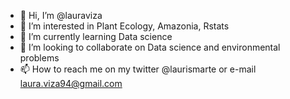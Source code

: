 - 👋 Hi, I’m @lauraviza
- 👀 I’m interested in Plant Ecology, Amazonia, Rstats 
- 🌱 I’m currently learning Data science 
- 💞️ I’m looking to collaborate on Data science and environmental problems 
- 📫 How to reach me on my twitter @laurismarte or e-mail laura.viza94@gmail.com

<!---
lauraviza/lauraviza is a ✨ special ✨ repository because its `README.md` (this file) appears on your GitHub profile.
You can click the Preview link to take a look at your changes.
--->
